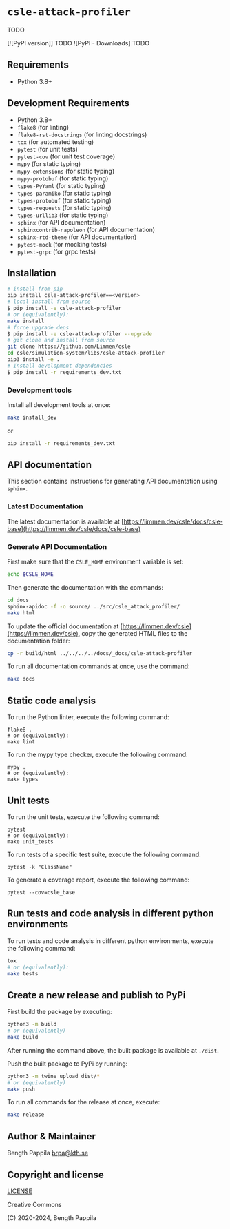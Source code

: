 # `csle-attack-profiler`

TODO

[![PyPI version]] TODO
![PyPI - Downloads] TODO

## Requirements

- Python 3.8+

## Development Requirements

- Python 3.8+
- `flake8` (for linting)
- `flake8-rst-docstrings` (for linting docstrings)
- `tox` (for automated testing)
- `pytest` (for unit tests)
- `pytest-cov` (for unit test coverage)
- `mypy` (for static typing)
- `mypy-extensions` (for static typing)
- `mypy-protobuf` (for static typing)
- `types-PyYaml` (for static typing)
- `types-paramiko` (for static typing)
- `types-protobuf` (for static typing)
- `types-requests` (for static typing)
- `types-urllib3` (for static typing)
- `sphinx` (for API documentation)
- `sphinxcontrib-napoleon` (for API documentation)
- `sphinx-rtd-theme` (for API documentation)
- `pytest-mock` (for mocking tests)
- `pytest-grpc` (for grpc tests)

## Installation

```bash
# install from pip
pip install csle-attack-profiler==<version>
# local install from source
$ pip install -e csle-attack-profiler
# or (equivalently):
make install
# force upgrade deps
$ pip install -e csle-attack-profiler --upgrade
# git clone and install from source
git clone https://github.com/Limmen/csle
cd csle/simulation-system/libs/csle-attack-profiler
pip3 install -e .
# Install development dependencies
$ pip install -r requirements_dev.txt
```

### Development tools 

Install all development tools at once:
```bash
make install_dev
```
or
```bash
pip install -r requirements_dev.txt
```
## API documentation

This section contains instructions for generating API documentation using `sphinx`.

### Latest Documentation

The latest documentation is available at [https://limmen.dev/csle/docs/csle-base](https://limmen.dev/csle/docs/csle-base)

### Generate API Documentation

First make sure that the `CSLE_HOME` environment variable is set:
```bash
echo $CSLE_HOME
```
Then generate the documentation with the commands:
```bash
cd docs
sphinx-apidoc -f -o source/ ../src/csle_attack_profiler/
make html
```
To update the official documentation at [https://limmen.dev/csle](https://limmen.dev/csle), 
copy the generated HTML files to the documentation folder:
```bash
cp -r build/html ../../../../docs/_docs/csle-attack-profiler
```

To run all documentation commands at once, use the command:
```bash
make docs
```

## Static code analysis

To run the Python linter, execute the following command:
```
flake8 .
# or (equivalently):
make lint
```

To run the mypy type checker, execute the following command:
```
mypy .
# or (equivalently):
make types
```

## Unit tests

To run the unit tests, execute the following command:
```
pytest
# or (equivalently):
make unit_tests
```

To run tests of a specific test suite, execute the following command:
```
pytest -k "ClassName"
```

To generate a coverage report, execute the following command:
```
pytest --cov=csle_base
```

## Run tests and code analysis in different python environments

To run tests and code analysis in different python environments, execute the following command:

```bash
tox
# or (equivalently):
make tests
```

## Create a new release and publish to PyPi

First build the package by executing:
```bash
python3 -m build
# or (equivalently)
make build
```
After running the command above, the built package is available at `./dist`.

Push the built package to PyPi by running:
```bash
python3 -m twine upload dist/*
# or (equivalently)
make push
```

To run all commands for the release at once, execute:
```bash
make release
```

## Author & Maintainer

Bength Pappila <brpa@kth.se>

## Copyright and license

[LICENSE](LICENSE.md)

Creative Commons

(C) 2020-2024, Bength Pappila

